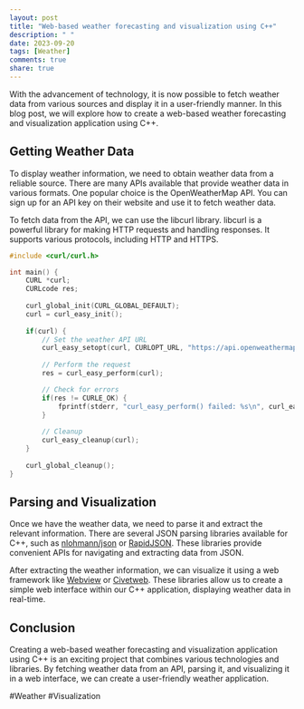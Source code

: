 ```yaml
---
layout: post
title: "Web-based weather forecasting and visualization using C++"
description: " "
date: 2023-09-20
tags: [Weather]
comments: true
share: true
---
```


With the advancement of technology, it is now possible to fetch weather data from various sources and display it in a user-friendly manner. In this blog post, we will explore how to create a web-based weather forecasting and visualization application using C++.

## Getting Weather Data

To display weather information, we need to obtain weather data from a reliable source. There are many APIs available that provide weather data in various formats. One popular choice is the OpenWeatherMap API. You can sign up for an API key on their website and use it to fetch weather data.

To fetch data from the API, we can use the libcurl library. libcurl is a powerful library for making HTTP requests and handling responses. It supports various protocols, including HTTP and HTTPS. 

```cpp
#include <curl/curl.h>

int main() {
    CURL *curl;
    CURLcode res;
    
    curl_global_init(CURL_GLOBAL_DEFAULT);
    curl = curl_easy_init();
    
    if(curl) {
        // Set the weather API URL
        curl_easy_setopt(curl, CURLOPT_URL, "https://api.openweathermap.org/data/2.5/weather?q=London,uk&appid=YOUR_API_KEY");
        
        // Perform the request
        res = curl_easy_perform(curl);

        // Check for errors
        if(res != CURLE_OK) {
            fprintf(stderr, "curl_easy_perform() failed: %s\n", curl_easy_strerror(res));
        }
        
        // Cleanup
        curl_easy_cleanup(curl);
    }
    
    curl_global_cleanup();
}
```

## Parsing and Visualization

Once we have the weather data, we need to parse it and extract the relevant information. There are several JSON parsing libraries available for C++, such as [nlohmann/json](https://github.com/nlohmann/json) or [RapidJSON](https://rapidjson.org/). These libraries provide convenient APIs for navigating and extracting data from JSON.

After extracting the weather information, we can visualize it using a web framework like [Webview](https://github.com/webview/webview) or [Civetweb](https://github.com/civetweb/civetweb). These libraries allow us to create a simple web interface within our C++ application, displaying weather data in real-time.

## Conclusion

Creating a web-based weather forecasting and visualization application using C++ is an exciting project that combines various technologies and libraries. By fetching weather data from an API, parsing it, and visualizing it in a web interface, we can create a user-friendly weather application.

#Weather #Visualization